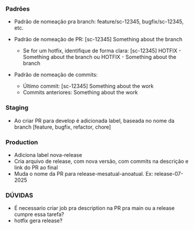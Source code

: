 ### Padrões
- Padrão de nomeação pra branch: feature/sc-12345, bugfix/sc-12345, etc.
- Padrão de nomeação de PR:
  [sc-12345] Something about the branch

  - Se for um hotfix, identifique de forma clara:
    [sc-12345] HOTFIX - Something about the branch ou HOTFIX - Something about the branch
- Padrão de nomeação de commits:
  - Último commit: [sc-12345] Something about the work
  - Commits anteriores: Something about the work

### Staging
- Ao criar PR para develop é adicionada label, baseada no nome da branch [feature, bugfix, refactor, chore]

### Production
- Adiciona label nova-release
- Cria arquivo de release, com nova versão, com commits na descrição e link do PR ao final
- Muda o nome da PR para release-mesatual-anoatual. Ex: release-07-2025

### DÚVIDAS
- É necessario criar job pra description na PR pra main ou a release cumpre essa tarefa?
- hotfix gera release?